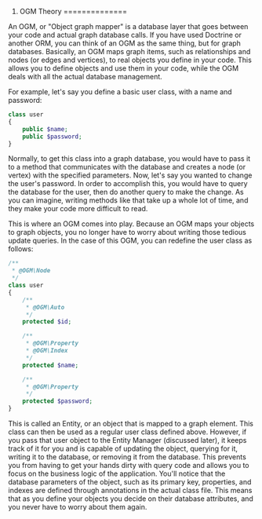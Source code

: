 1. OGM Theory
==============

An OGM, or "Object graph mapper" is a database layer that goes between your code and actual graph database calls. If you
have used Doctrine or another ORM, you can think of an OGM as the same thing, but for graph databases. Basically, an
OGM maps graph items, such as relationships and nodes (or edges and vertices), to real objects you define in your code.
This allows you to define objects and use them in your code, while the OGM deals with all the actual database management.

For example, let's say you define a basic user class, with a name and password:

```PHP
class user
{
    public $name;
    public $password;
}
```

Normally, to get this class into a graph database, you would have to pass it to a method that communicates with the
database and creates a node (or vertex) with the specified parameters. Now, let's say you wanted to change the user's
password. In order to accomplish this, you would have to query the database for the user, then do another query to make
the change. As you can imagine, writing methods like that take up a whole lot of time, and they make your code more
difficult to read.

This is where an OGM comes into play. Because an OGM maps your objects to graph objects, you no longer have to worry
about writing those tedious update queries. In the case of this OGM, you can redefine the user class as follows:

```PHP
/**
 * @OGM\Node
 */
class user
{
    /**
     * @OGM\Auto
     */
    protected $id;

    /**
     * @OGM\Property
     * @OGM\Index
     */
    protected $name;

    /**
     * @OGM\Property
     */
    protected $password;
}
```

This is called an Entity, or an object that is mapped to a graph element. This class can then be used as a regular user
class defined above. However, if you pass that user object to the Entity Manager (discussed later), it keeps track of it
for you and is capable of updating the object, querying for it, writing it to the database, or removing it from the
database. This prevents you from having to get your hands dirty with query code and allows you to focus on the business
logic of the application. You'll notice that the database parameters of the object, such as its primary key, properties,
and indexes are defined through annotations in the actual class file. This means that as you define your objects you
decide on their database attributes, and you never have to worry about them again.
